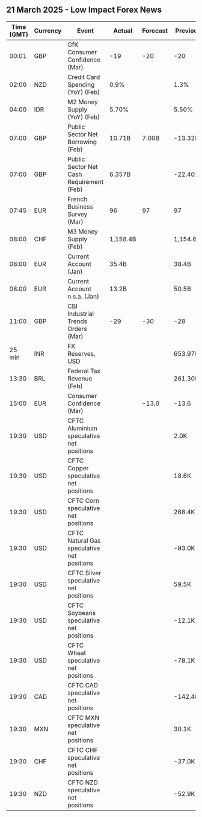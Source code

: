 ## 21 March 2025 - Low Impact Forex News

| Time (GMT) | Currency | Event | Actual | Forecast | Previous |
|------|----------|-------|--------|----------|----------|
| 00:01 | GBP | GfK Consumer Confidence (Mar) | -19 | -20 | -20 |
| 02:00 | NZD | Credit Card Spending (YoY) (Feb) | 0.9% |  | 1.3% |
| 04:00 | IDR | M2 Money Supply (YoY) (Feb) | 5.70% |  | 5.50% |
| 07:00 | GBP | Public Sector Net Borrowing (Feb) | 10.71B | 7.00B | -13.32B |
| 07:00 | GBP | Public Sector Net Cash Requirement (Feb) | 6.357B |  | -22.402B |
| 07:45 | EUR | French Business Survey (Mar) | 96 | 97 | 97 |
| 08:00 | CHF | M3 Money Supply (Feb) | 1,158.4B |  | 1,154.6B |
| 08:00 | EUR | Current Account (Jan) | 35.4B |  | 38.4B |
| 08:00 | EUR | Current Account n.s.a. (Jan) | 13.2B |  | 50.5B |
| 11:00 | GBP | CBI Industrial Trends Orders (Mar) | -29 | -30 | -28 |
| 25 min | INR | FX Reserves, USD |  |  | 653.97B |
| 13:30 | BRL | Federal Tax Revenue (Feb) |  |  | 261.30B |
| 15:00 | EUR | Consumer Confidence (Mar) |  | -13.0 | -13.6 |
| 19:30 | USD | CFTC Aluminium speculative net positions |  |  | 2.0K |
| 19:30 | USD | CFTC Copper speculative net positions |  |  | 18.6K |
| 19:30 | USD | CFTC Corn speculative net positions |  |  | 268.4K |
| 19:30 | USD | CFTC Natural Gas speculative net positions |  |  | -93.0K |
| 19:30 | USD | CFTC Silver speculative net positions |  |  | 59.5K |
| 19:30 | USD | CFTC Soybeans speculative net positions |  |  | -12.1K |
| 19:30 | USD | CFTC Wheat speculative net positions |  |  | -78.1K |
| 19:30 | CAD | CFTC CAD speculative net positions |  |  | -142.4K |
| 19:30 | MXN | CFTC MXN speculative net positions |  |  | 30.1K |
| 19:30 | CHF | CFTC CHF speculative net positions |  |  | -37.0K |
| 19:30 | NZD | CFTC NZD speculative net positions |  |  | -52.9K |
